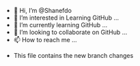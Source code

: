 - 👋 Hi, I’m @Shanefdo
- 👀 I’m interested in Learning GitHub ...
- 🌱 I’m currently learning GitHub ...
- 💞️ I’m looking to collaborate on GitHub ...
- 📫 How to reach me ...

<!---
Shanefdo/Shanefdo is a ✨ special ✨ repository because its `README.md` (this file) appears on your GitHub profile.
You can click the Preview link to take a look at your changes.
--->

- This file contains the new branch changes
